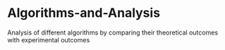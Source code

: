# Algorithms-and-Analysis
Analysis of different algorithms by comparing their theoretical outcomes with experimental outcomes
